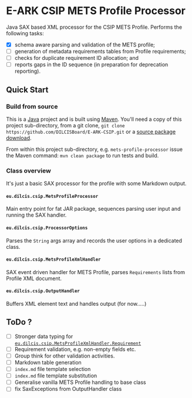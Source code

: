E-ARK CSIP METS Profile Processor
=================================

Java SAX based XML processor for the CSIP METS Profile. Performs the following tasks:
- [x] schema aware parsing and validation of the METS profile;
- [ ] generation of metadata requirements tables from Profile requirements;
- [ ] checks for duplicate requirement ID allocation; and
- [ ] reports gaps in the ID sequence (in preparation for deprecation reporting).

Quick Start
-----------

### Build from source
This is a [Java](https://www.java.com/) project and is built using [Maven](https://maven.apache.org/). You'll need a copy of this project sub-directory, from a git clone, `git clone https://github.com/DILCISBoard/E-ARK-CSIP.git` or a [source package download](https://github.com/DILCISBoard/E-ARK-CSIP/archive/master.zip).

From within this project sub-directory, e.g. `mets-profile-processor` issue the Maven command: `mvn clean package` to run tests and build.

### Class overview
It's just a basic SAX processor for the profile with some Markdown output.

#### `eu.dilcis.csip.MetsProfileProcessor`
Main entry point for fat JAR package, sequences parsing user input and running
the SAX handler.

#### `eu.dilcis.csip.ProcessorOptions`
Parses the `String` args array and records the user options in a dedicated
class.

#### `eu.dilcis.csip.MetsProfileXmlHandler`
SAX event driven handler for METS Profile, parses `Requirements` lists from
Profile XML document.

#### `eu.dilcis.csip.OutputHandler`
Buffers XML element text and handles output (for now.....)

ToDo ?
------
- [ ] Stronger data typing for [`eu.dilcis.csip.MetsProfileXmlHandler.Requirement`](./src/main/java/eu/dilcis/csip/MetsProfileXmlHandler.java)
- [ ] Requirement validation, e.g. non-empty fields etc.
- [ ] Group think for other validation activities.
- [ ] Markdown table generation
- [ ] `index.md` file template selection
- [ ] `index.md` file template substitution
- [ ] Generalise vanilla METS Profile handling to base class
- [ ] fix SaxExceptions from OutputHandler class
